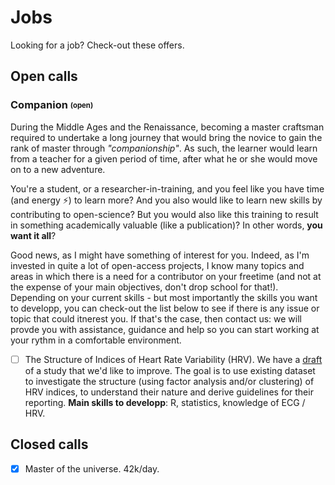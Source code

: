 # Jobs

Looking for a job? Check-out these offers.


## Open calls


### Companion <sub><sup>(open)</sup></sub>

During the Middle Ages and the Renaissance, becoming a master craftsman required to undertake a long journey that would bring the novice to gain the rank of master through *"companionship"*. As such, the learner would learn from a teacher for a given period of time, after what he or she would move on to a new adventure.

You're a student, or a researcher-in-training, and you feel like you have time (and energy ⚡) to learn more? And you also would like to learn new skills by contributing to open-science? But you would also like this training to result in something academically valuable (like a publication)? In other words, **you want it all**? 

Good news, as I might have something of interest for you. Indeed, as I'm invested in quite a lot of open-access projects, I know many topics and areas in which there is a need for a contributor on your freetime (and not at the expense of your main objectives, don't drop school for that!). Depending on your current skills - but most importantly the skills you want to developp, you can check-out the list below to see if there is any issue or topic that could itnerest you. If that's the case, then contact us: we will provde you with assistance, guidance and help so you can start working at your rythm in a comfortable environment.


- [ ] The Structure of Indices of Heart Rate Variability (HRV). We have a [draft](https://neurokit2.readthedocs.io/en/latest/studies/hrv_structure.html) of a study that we'd like to improve. The goal is to use existing dataset to investigate the structure (using factor analysis and/or clustering) of HRV indices, to understand their nature and derive guidelines for their reporting. **Main skills to developp**: R, statistics, knowledge of ECG / HRV.


## Closed calls


- [x] Master of the universe. 42k/day.
